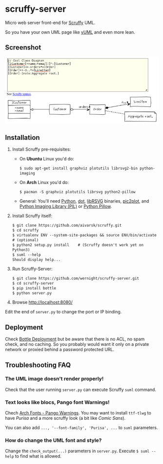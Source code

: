 scruffy-server
==============

Micro web server front-end for [Scruffy](https://github.com/aivarsk/scruffy) UML.

So you have your own UML page like [yUML](http://yuml.me) and even more lean.

Screenshot
----------

![Screenshot](screenshot.png)


Installation
------------

 1. Install Scruffy pre-requisites:
      * On **Ubuntu** Linux you'd do:

            $ sudo apt-get install graphviz plotutils librsvg2-bin python-imaging

      * On **Arch** Linux you'd do:

            $ pacman -S graphviz plotutils librsvg python2-pillow

      * General: You'll need [Python](http://www.python.org/), [dot](http://www.graphviz.org/), [libRSVG](https://wiki.gnome.org/Projects/LibRsvg) binaries, [pic2plot](http://www.gnu.org/software/plotutils/), and [Python Imaging Library (PIL)](http://www.pythonware.com/products/pil/) or [Python Pillow](http://pillow.readthedocs.org/).

 2. Install Scruffy itself:

        $ git clone https://github.com/aivarsk/scruffy.git
        $ cd scruffy
        $ virtualenv ENV --system-site-packages && source ENV/bin/activate    # (optional)
        $ python2 setup.py install    # (Scruffy doesn't work yet on Python3)
        $ suml --help
        Should display help...

 3. Run Scruffy-Server:

        $ git clone https://github.com/wernight/scruffy-server.git
        $ cd scruffy-server
        $ pip install bottle
        $ python server.py

 4. Browse [http://localhost:8080/](http://localhost:8080/)

Edit the end of `server.py` to change the port or IP binding.


Deployment
----------

Check [Bottle Deployment](http://bottlepy.org/docs/dev/tutorial.html#deployment) but be aware that
there is no ACL, no spam check, and no caching. So you probably would want it only on a private network
or proxied behind a password protected URL.


Troubleshooting FAQ
-------------------

### The UML image doesn't render properly!

Check that the user running `server.py` can execute Scruffy `suml` command.


### Text looks like blocs, Pango font Warnings!

Chech [Arch Fonts - Pango Warnings](https://wiki.archlinux.org/index.php/fonts#Pango_Warnings). You may want to install `ttf-tlwg` to have *Purisa*
and a more scruffy look (a bit like *Comic Sans*).

You can also add `..., '--font-family', 'Purisa', ...` to `suml` parameters.


### How do change the UML font and style?

Change the `check_output(...)` parameters in `server.py`.
Execute `$ suml --help` to find what is allowed.
